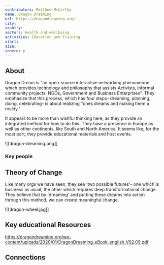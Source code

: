 ```yaml
---
contributors: Matthew McCarthy
name: Dragon Dreaming
url: https://dragondreaming.org/
city: 
country: 
sectors: Health and wellbeing
activities: Education and Training
start: 
size: 
cohere: y
---
```


## About 

Dragon Dream is "an open-source interactive networking phenomenon which provides technology and philosophy that assists Activists, informal community projects, NGOs, Government and Business Enterprises". They emphasize that this process, which has four steps- dreaming, planning, doing, celebrating- is about realizing "ones dreams and making them a reality."

It appears to be more than wishful thinking here, as they provide an integrated method for how to do this. They have a presence in Europe as well as other continents, like South and North America. It seems like, for the most part, they provide educational materials and host events. 

![[dragon-dreaming.png]]

### Key people 


## Theory of Change 

Like many orgs we have seen, they see 'two possible futures'- one which is business as usual, the other which requires deep transformational change. They believe that by 'dreaming' and putting these dreams into action through this method, we can create meaningful change. 

![[dragon-wheel.jpg]]

## Key educational Resources 

https://dragondreaming.org/wp-content/uploads/2020/01/DragonDreaming_eBook_english_V02.09.pdf
## Connections 


